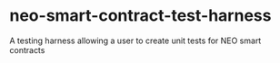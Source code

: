 # neo-smart-contract-test-harness
A testing harness allowing a user to create unit tests for NEO smart contracts
